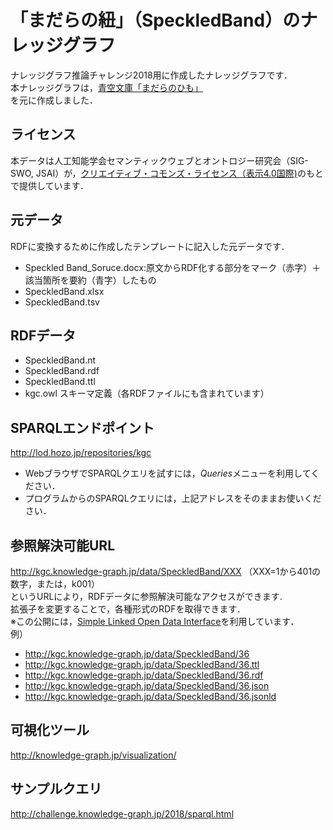 # 「まだらの紐」（SpeckledBand）のナレッジグラフ
ナレッジグラフ推論チャレンジ2018用に作成したナレッジグラフです．<br>
本ナレッジグラフは，[青空文庫「まだらのひも」](https://www.aozora.gr.jp/cards/000009/card50717.html)   
を元に作成しました．

## ライセンス
本データは人工知能学会セマンティックウェブとオントロジー研究会（SIG-SWO, JSAI）が，[クリエイティブ・コモンズ・ライセンス（表示4.0国際)](https://creativecommons.org/licenses/by/4.0/)のもとで提供しています．


## 元データ
RDFに変換するために作成したテンプレートに記入した元データです．
- Speckled Band_Soruce.docx:原文からRDF化する部分をマーク（赤字）＋該当箇所を要約（青字）したもの
- SpeckledBand.xlsx
- SpeckledBand.tsv

## RDFデータ
- SpeckledBand.nt
- SpeckledBand.rdf
- SpeckledBand.ttl
- kgc.owl スキーマ定義（各RDFファイルにも含まれています）

## SPARQLエンドポイント
http://lod.hozo.jp/repositories/kgc
- WebブラウザでSPARQLクエリを試すには，*Queries*メニューを利用してください．
- プログラムからのSPARQLクエリには，上記アドレスをそのままお使いください．

## 参照解決可能URL
http://kgc.knowledge-graph.jp/data/SpeckledBand/XXX  （XXX=1から401の数字，または，k001）  
というURLにより，RDFデータに参照解決可能なアクセスができます.  
拡張子を変更することで，各種形式のRDFを取得できます．   
※この公開には，[Simple Linked Open Data Interface](https://github.com/uedayou/simplelodi)を利用しています．   
例）
 - http://kgc.knowledge-graph.jp/data/SpeckledBand/36
 - http://kgc.knowledge-graph.jp/data/SpeckledBand/36.ttl
 - http://kgc.knowledge-graph.jp/data/SpeckledBand/36.rdf
 - http://kgc.knowledge-graph.jp/data/SpeckledBand/36.json
 - http://kgc.knowledge-graph.jp/data/SpeckledBand/36.jsonld 

## 可視化ツール
http://knowledge-graph.jp/visualization/

## サンプルクエリ
http://challenge.knowledge-graph.jp/2018/sparql.html
